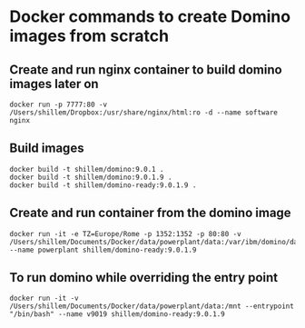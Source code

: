 # Docker commands to create Domino images from scratch

## Create and run nginx container to build domino images later on
```
docker run -p 7777:80 -v /Users/shillem/Dropbox:/usr/share/nginx/html:ro -d --name software nginx
```

## Build images
```
docker build -t shillem/domino:9.0.1 .
docker build -t shillem/domino:9.0.1.9 .
docker build -t shillem/domino-ready:9.0.1.9 .
```

## Create and run container from the domino image
```
docker run -it -e TZ=Europe/Rome -p 1352:1352 -p 80:80 -v /Users/shillem/Documents/Docker/data/powerplant/data:/var/ibm/domino/data:cached --name powerplant shillem/domino-ready:9.0.1.9
```

## To run domino while overriding the entry point
```
docker run -it -v /Users/shillem/Documents/Docker/data/powerplant/data:/mnt --entrypoint "/bin/bash" --name v9019 shillem/domino-ready:9.0.1.9
```